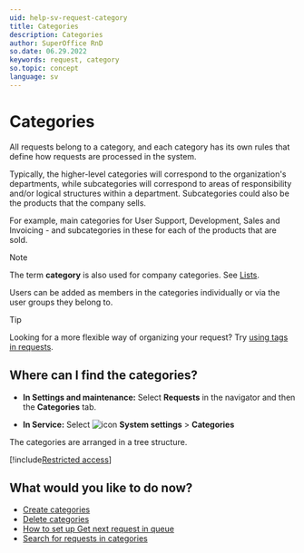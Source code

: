 ```yaml
---
uid: help-sv-request-category
title: Categories
description: Categories
author: SuperOffice RnD
so.date: 06.29.2022
keywords: request, category
so.topic: concept
language: sv
---
```


# Categories

All requests belong to a category, and each category has its own rules that define how requests are processed in the system.

Typically, the higher-level categories will correspond to the organization's departments, while subcategories will correspond to areas of responsibility and/or logical structures within a department. Subcategories could also be the products that the company sells.

For example, main categories for User Support, Development, Sales and Invoicing - and subcategories in these for each of the products that are sold.

> [!NOTE]
> The term **category** is also used for company categories. See [Lists][3].

Users can be added as members in the categories individually or via the user groups they belong to.

> [!TIP]
> Looking for a more flexible way of organizing your request? Try [using tags in requests][1].

## Where can I find the categories?

* **In Settings and maintenance:** Select **Requests** in the navigator and then the **Categories** tab.

* **In Service:** Select ![icon][img1] **System settings** > **Categories**

The categories are arranged in a tree structure.

[!include[Restricted access](../../../learn/includes/note-insufficient-rights.md)]

## What would you like to do now?

* [Create categories][1]
* [Delete categories][2]
* [How to set up Get next request in queue][5]
* [Search for requests in categories][6]

<!-- Referenced links -->
[1]: create.md
[2]: delete.md
[3]: ../../../admin/lists/learn/index.md
[5]: ../next-in-queue.md
[6]: ../find.md#category

<!-- Referenced images -->
[img1]: ../../../../media/icons/settings-small.png

